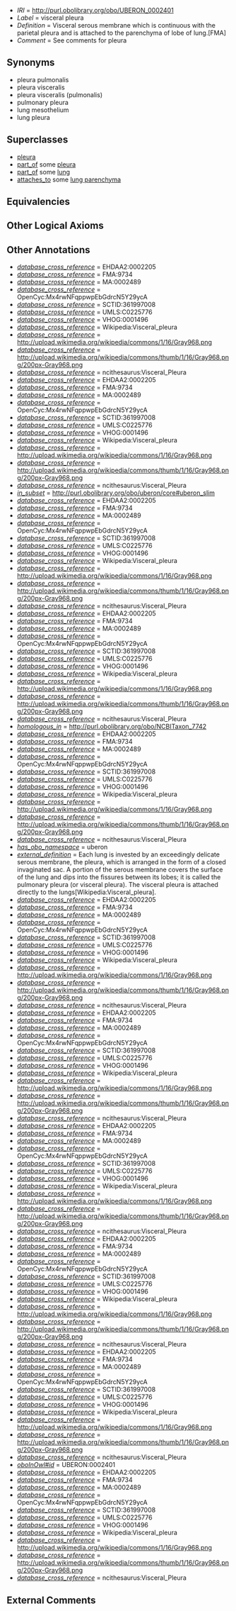  * *IRI* = http://purl.obolibrary.org/obo/UBERON_0002401
 * *Label* = visceral pleura
 * *Definition* = Visceral serous membrane which is continuous with the parietal pleura and is attached to the parenchyma of lobe of lung.[FMA]
 * *Comment* = See comments for pleura

## Synonyms

 * pleura pulmonalis
 * pleura visceralis
 * pleura visceralis (pulmonalis)
 * pulmonary pleura
 * lung mesothelium
 * lung pleura

## Superclasses

 * [pleura](../../UBERON/77/UBERON_0000977.md)
 * [part_of](../../BFO/50/BFO_0000050.md) some [pleura](../../UBERON/77/UBERON_0000977.md)
 * [part_of](../../BFO/50/BFO_0000050.md) some [lung](../../UBERON/48/UBERON_0002048.md)
 * [attaches_to](../../RO/71/RO_0002371.md) some [lung parenchyma](../../UBERON/46/UBERON_0008946.md)

## Equivalencies


## Other Logical Axioms


## Other Annotations

 * *[database_cross_reference](../../ef/oboInOwl#hasDbXref.md)* = EHDAA2:0002205
 * *[database_cross_reference](../../ef/oboInOwl#hasDbXref.md)* = FMA:9734
 * *[database_cross_reference](../../ef/oboInOwl#hasDbXref.md)* = MA:0002489
 * *[database_cross_reference](../../ef/oboInOwl#hasDbXref.md)* = OpenCyc:Mx4rwNFqppwpEbGdrcN5Y29ycA
 * *[database_cross_reference](../../ef/oboInOwl#hasDbXref.md)* = SCTID:361997008
 * *[database_cross_reference](../../ef/oboInOwl#hasDbXref.md)* = UMLS:C0225776
 * *[database_cross_reference](../../ef/oboInOwl#hasDbXref.md)* = VHOG:0001496
 * *[database_cross_reference](../../ef/oboInOwl#hasDbXref.md)* = Wikipedia:Visceral_pleura
 * *[database_cross_reference](../../ef/oboInOwl#hasDbXref.md)* = http://upload.wikimedia.org/wikipedia/commons/1/16/Gray968.png
 * *[database_cross_reference](../../ef/oboInOwl#hasDbXref.md)* = http://upload.wikimedia.org/wikipedia/commons/thumb/1/16/Gray968.png/200px-Gray968.png
 * *[database_cross_reference](../../ef/oboInOwl#hasDbXref.md)* = ncithesaurus:Visceral_Pleura
 * *[database_cross_reference](../../ef/oboInOwl#hasDbXref.md)* = EHDAA2:0002205
 * *[database_cross_reference](../../ef/oboInOwl#hasDbXref.md)* = FMA:9734
 * *[database_cross_reference](../../ef/oboInOwl#hasDbXref.md)* = MA:0002489
 * *[database_cross_reference](../../ef/oboInOwl#hasDbXref.md)* = OpenCyc:Mx4rwNFqppwpEbGdrcN5Y29ycA
 * *[database_cross_reference](../../ef/oboInOwl#hasDbXref.md)* = SCTID:361997008
 * *[database_cross_reference](../../ef/oboInOwl#hasDbXref.md)* = UMLS:C0225776
 * *[database_cross_reference](../../ef/oboInOwl#hasDbXref.md)* = VHOG:0001496
 * *[database_cross_reference](../../ef/oboInOwl#hasDbXref.md)* = Wikipedia:Visceral_pleura
 * *[database_cross_reference](../../ef/oboInOwl#hasDbXref.md)* = http://upload.wikimedia.org/wikipedia/commons/1/16/Gray968.png
 * *[database_cross_reference](../../ef/oboInOwl#hasDbXref.md)* = http://upload.wikimedia.org/wikipedia/commons/thumb/1/16/Gray968.png/200px-Gray968.png
 * *[database_cross_reference](../../ef/oboInOwl#hasDbXref.md)* = ncithesaurus:Visceral_Pleura
 * *[in_subset](../../et/oboInOwl#inSubset.md)* = http://purl.obolibrary.org/obo/uberon/core#uberon_slim
 * *[database_cross_reference](../../ef/oboInOwl#hasDbXref.md)* = EHDAA2:0002205
 * *[database_cross_reference](../../ef/oboInOwl#hasDbXref.md)* = FMA:9734
 * *[database_cross_reference](../../ef/oboInOwl#hasDbXref.md)* = MA:0002489
 * *[database_cross_reference](../../ef/oboInOwl#hasDbXref.md)* = OpenCyc:Mx4rwNFqppwpEbGdrcN5Y29ycA
 * *[database_cross_reference](../../ef/oboInOwl#hasDbXref.md)* = SCTID:361997008
 * *[database_cross_reference](../../ef/oboInOwl#hasDbXref.md)* = UMLS:C0225776
 * *[database_cross_reference](../../ef/oboInOwl#hasDbXref.md)* = VHOG:0001496
 * *[database_cross_reference](../../ef/oboInOwl#hasDbXref.md)* = Wikipedia:Visceral_pleura
 * *[database_cross_reference](../../ef/oboInOwl#hasDbXref.md)* = http://upload.wikimedia.org/wikipedia/commons/1/16/Gray968.png
 * *[database_cross_reference](../../ef/oboInOwl#hasDbXref.md)* = http://upload.wikimedia.org/wikipedia/commons/thumb/1/16/Gray968.png/200px-Gray968.png
 * *[database_cross_reference](../../ef/oboInOwl#hasDbXref.md)* = ncithesaurus:Visceral_Pleura
 * *[database_cross_reference](../../ef/oboInOwl#hasDbXref.md)* = EHDAA2:0002205
 * *[database_cross_reference](../../ef/oboInOwl#hasDbXref.md)* = FMA:9734
 * *[database_cross_reference](../../ef/oboInOwl#hasDbXref.md)* = MA:0002489
 * *[database_cross_reference](../../ef/oboInOwl#hasDbXref.md)* = OpenCyc:Mx4rwNFqppwpEbGdrcN5Y29ycA
 * *[database_cross_reference](../../ef/oboInOwl#hasDbXref.md)* = SCTID:361997008
 * *[database_cross_reference](../../ef/oboInOwl#hasDbXref.md)* = UMLS:C0225776
 * *[database_cross_reference](../../ef/oboInOwl#hasDbXref.md)* = VHOG:0001496
 * *[database_cross_reference](../../ef/oboInOwl#hasDbXref.md)* = Wikipedia:Visceral_pleura
 * *[database_cross_reference](../../ef/oboInOwl#hasDbXref.md)* = http://upload.wikimedia.org/wikipedia/commons/1/16/Gray968.png
 * *[database_cross_reference](../../ef/oboInOwl#hasDbXref.md)* = http://upload.wikimedia.org/wikipedia/commons/thumb/1/16/Gray968.png/200px-Gray968.png
 * *[database_cross_reference](../../ef/oboInOwl#hasDbXref.md)* = ncithesaurus:Visceral_Pleura
 * *[homologous_in](../../core#homologous/in/core#homologous_in.md)* = http://purl.obolibrary.org/obo/NCBITaxon_7742
 * *[database_cross_reference](../../ef/oboInOwl#hasDbXref.md)* = EHDAA2:0002205
 * *[database_cross_reference](../../ef/oboInOwl#hasDbXref.md)* = FMA:9734
 * *[database_cross_reference](../../ef/oboInOwl#hasDbXref.md)* = MA:0002489
 * *[database_cross_reference](../../ef/oboInOwl#hasDbXref.md)* = OpenCyc:Mx4rwNFqppwpEbGdrcN5Y29ycA
 * *[database_cross_reference](../../ef/oboInOwl#hasDbXref.md)* = SCTID:361997008
 * *[database_cross_reference](../../ef/oboInOwl#hasDbXref.md)* = UMLS:C0225776
 * *[database_cross_reference](../../ef/oboInOwl#hasDbXref.md)* = VHOG:0001496
 * *[database_cross_reference](../../ef/oboInOwl#hasDbXref.md)* = Wikipedia:Visceral_pleura
 * *[database_cross_reference](../../ef/oboInOwl#hasDbXref.md)* = http://upload.wikimedia.org/wikipedia/commons/1/16/Gray968.png
 * *[database_cross_reference](../../ef/oboInOwl#hasDbXref.md)* = http://upload.wikimedia.org/wikipedia/commons/thumb/1/16/Gray968.png/200px-Gray968.png
 * *[database_cross_reference](../../ef/oboInOwl#hasDbXref.md)* = ncithesaurus:Visceral_Pleura
 * *[has_obo_namespace](../../ce/oboInOwl#hasOBONamespace.md)* = uberon
 * *[external_definition](../../UBPROP/01/UBPROP_0000001.md)* = Each lung is invested by an exceedingly delicate serous membrane, the pleura, which is arranged in the form of a closed invaginated sac. A portion of the serous membrane covers the surface of the lung and dips into the fissures between its lobes; it is called the pulmonary pleura (or visceral pleura). The visceral pleura is attached directly to the lungs[Wikipedia:Visceral_pleura].
 * *[database_cross_reference](../../ef/oboInOwl#hasDbXref.md)* = EHDAA2:0002205
 * *[database_cross_reference](../../ef/oboInOwl#hasDbXref.md)* = FMA:9734
 * *[database_cross_reference](../../ef/oboInOwl#hasDbXref.md)* = MA:0002489
 * *[database_cross_reference](../../ef/oboInOwl#hasDbXref.md)* = OpenCyc:Mx4rwNFqppwpEbGdrcN5Y29ycA
 * *[database_cross_reference](../../ef/oboInOwl#hasDbXref.md)* = SCTID:361997008
 * *[database_cross_reference](../../ef/oboInOwl#hasDbXref.md)* = UMLS:C0225776
 * *[database_cross_reference](../../ef/oboInOwl#hasDbXref.md)* = VHOG:0001496
 * *[database_cross_reference](../../ef/oboInOwl#hasDbXref.md)* = Wikipedia:Visceral_pleura
 * *[database_cross_reference](../../ef/oboInOwl#hasDbXref.md)* = http://upload.wikimedia.org/wikipedia/commons/1/16/Gray968.png
 * *[database_cross_reference](../../ef/oboInOwl#hasDbXref.md)* = http://upload.wikimedia.org/wikipedia/commons/thumb/1/16/Gray968.png/200px-Gray968.png
 * *[database_cross_reference](../../ef/oboInOwl#hasDbXref.md)* = ncithesaurus:Visceral_Pleura
 * *[database_cross_reference](../../ef/oboInOwl#hasDbXref.md)* = EHDAA2:0002205
 * *[database_cross_reference](../../ef/oboInOwl#hasDbXref.md)* = FMA:9734
 * *[database_cross_reference](../../ef/oboInOwl#hasDbXref.md)* = MA:0002489
 * *[database_cross_reference](../../ef/oboInOwl#hasDbXref.md)* = OpenCyc:Mx4rwNFqppwpEbGdrcN5Y29ycA
 * *[database_cross_reference](../../ef/oboInOwl#hasDbXref.md)* = SCTID:361997008
 * *[database_cross_reference](../../ef/oboInOwl#hasDbXref.md)* = UMLS:C0225776
 * *[database_cross_reference](../../ef/oboInOwl#hasDbXref.md)* = VHOG:0001496
 * *[database_cross_reference](../../ef/oboInOwl#hasDbXref.md)* = Wikipedia:Visceral_pleura
 * *[database_cross_reference](../../ef/oboInOwl#hasDbXref.md)* = http://upload.wikimedia.org/wikipedia/commons/1/16/Gray968.png
 * *[database_cross_reference](../../ef/oboInOwl#hasDbXref.md)* = http://upload.wikimedia.org/wikipedia/commons/thumb/1/16/Gray968.png/200px-Gray968.png
 * *[database_cross_reference](../../ef/oboInOwl#hasDbXref.md)* = ncithesaurus:Visceral_Pleura
 * *[database_cross_reference](../../ef/oboInOwl#hasDbXref.md)* = EHDAA2:0002205
 * *[database_cross_reference](../../ef/oboInOwl#hasDbXref.md)* = FMA:9734
 * *[database_cross_reference](../../ef/oboInOwl#hasDbXref.md)* = MA:0002489
 * *[database_cross_reference](../../ef/oboInOwl#hasDbXref.md)* = OpenCyc:Mx4rwNFqppwpEbGdrcN5Y29ycA
 * *[database_cross_reference](../../ef/oboInOwl#hasDbXref.md)* = SCTID:361997008
 * *[database_cross_reference](../../ef/oboInOwl#hasDbXref.md)* = UMLS:C0225776
 * *[database_cross_reference](../../ef/oboInOwl#hasDbXref.md)* = VHOG:0001496
 * *[database_cross_reference](../../ef/oboInOwl#hasDbXref.md)* = Wikipedia:Visceral_pleura
 * *[database_cross_reference](../../ef/oboInOwl#hasDbXref.md)* = http://upload.wikimedia.org/wikipedia/commons/1/16/Gray968.png
 * *[database_cross_reference](../../ef/oboInOwl#hasDbXref.md)* = http://upload.wikimedia.org/wikipedia/commons/thumb/1/16/Gray968.png/200px-Gray968.png
 * *[database_cross_reference](../../ef/oboInOwl#hasDbXref.md)* = ncithesaurus:Visceral_Pleura
 * *[database_cross_reference](../../ef/oboInOwl#hasDbXref.md)* = EHDAA2:0002205
 * *[database_cross_reference](../../ef/oboInOwl#hasDbXref.md)* = FMA:9734
 * *[database_cross_reference](../../ef/oboInOwl#hasDbXref.md)* = MA:0002489
 * *[database_cross_reference](../../ef/oboInOwl#hasDbXref.md)* = OpenCyc:Mx4rwNFqppwpEbGdrcN5Y29ycA
 * *[database_cross_reference](../../ef/oboInOwl#hasDbXref.md)* = SCTID:361997008
 * *[database_cross_reference](../../ef/oboInOwl#hasDbXref.md)* = UMLS:C0225776
 * *[database_cross_reference](../../ef/oboInOwl#hasDbXref.md)* = VHOG:0001496
 * *[database_cross_reference](../../ef/oboInOwl#hasDbXref.md)* = Wikipedia:Visceral_pleura
 * *[database_cross_reference](../../ef/oboInOwl#hasDbXref.md)* = http://upload.wikimedia.org/wikipedia/commons/1/16/Gray968.png
 * *[database_cross_reference](../../ef/oboInOwl#hasDbXref.md)* = http://upload.wikimedia.org/wikipedia/commons/thumb/1/16/Gray968.png/200px-Gray968.png
 * *[database_cross_reference](../../ef/oboInOwl#hasDbXref.md)* = ncithesaurus:Visceral_Pleura
 * *[database_cross_reference](../../ef/oboInOwl#hasDbXref.md)* = EHDAA2:0002205
 * *[database_cross_reference](../../ef/oboInOwl#hasDbXref.md)* = FMA:9734
 * *[database_cross_reference](../../ef/oboInOwl#hasDbXref.md)* = MA:0002489
 * *[database_cross_reference](../../ef/oboInOwl#hasDbXref.md)* = OpenCyc:Mx4rwNFqppwpEbGdrcN5Y29ycA
 * *[database_cross_reference](../../ef/oboInOwl#hasDbXref.md)* = SCTID:361997008
 * *[database_cross_reference](../../ef/oboInOwl#hasDbXref.md)* = UMLS:C0225776
 * *[database_cross_reference](../../ef/oboInOwl#hasDbXref.md)* = VHOG:0001496
 * *[database_cross_reference](../../ef/oboInOwl#hasDbXref.md)* = Wikipedia:Visceral_pleura
 * *[database_cross_reference](../../ef/oboInOwl#hasDbXref.md)* = http://upload.wikimedia.org/wikipedia/commons/1/16/Gray968.png
 * *[database_cross_reference](../../ef/oboInOwl#hasDbXref.md)* = http://upload.wikimedia.org/wikipedia/commons/thumb/1/16/Gray968.png/200px-Gray968.png
 * *[database_cross_reference](../../ef/oboInOwl#hasDbXref.md)* = ncithesaurus:Visceral_Pleura
 * *[oboInOwl#id](../../id/oboInOwl#id.md)* = UBERON:0002401
 * *[database_cross_reference](../../ef/oboInOwl#hasDbXref.md)* = EHDAA2:0002205
 * *[database_cross_reference](../../ef/oboInOwl#hasDbXref.md)* = FMA:9734
 * *[database_cross_reference](../../ef/oboInOwl#hasDbXref.md)* = MA:0002489
 * *[database_cross_reference](../../ef/oboInOwl#hasDbXref.md)* = OpenCyc:Mx4rwNFqppwpEbGdrcN5Y29ycA
 * *[database_cross_reference](../../ef/oboInOwl#hasDbXref.md)* = SCTID:361997008
 * *[database_cross_reference](../../ef/oboInOwl#hasDbXref.md)* = UMLS:C0225776
 * *[database_cross_reference](../../ef/oboInOwl#hasDbXref.md)* = VHOG:0001496
 * *[database_cross_reference](../../ef/oboInOwl#hasDbXref.md)* = Wikipedia:Visceral_pleura
 * *[database_cross_reference](../../ef/oboInOwl#hasDbXref.md)* = http://upload.wikimedia.org/wikipedia/commons/1/16/Gray968.png
 * *[database_cross_reference](../../ef/oboInOwl#hasDbXref.md)* = http://upload.wikimedia.org/wikipedia/commons/thumb/1/16/Gray968.png/200px-Gray968.png
 * *[database_cross_reference](../../ef/oboInOwl#hasDbXref.md)* = ncithesaurus:Visceral_Pleura

## External Comments

